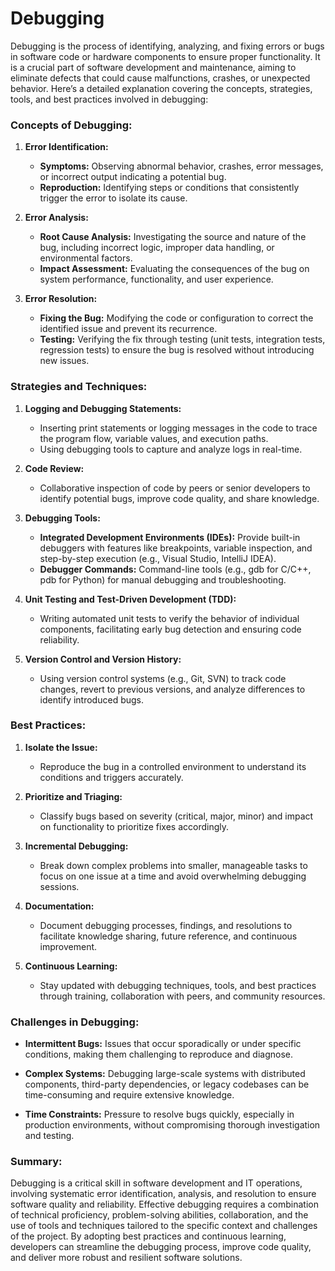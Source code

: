 # Debugging
Debugging is the process of identifying, analyzing, and fixing errors or bugs in software code or hardware components to ensure proper functionality. It is a crucial part of software development and maintenance, aiming to eliminate defects that could cause malfunctions, crashes, or unexpected behavior. Here’s a detailed explanation covering the concepts, strategies, tools, and best practices involved in debugging:

### Concepts of Debugging:

1. **Error Identification:**
   - **Symptoms:** Observing abnormal behavior, crashes, error messages, or incorrect output indicating a potential bug.
   - **Reproduction:** Identifying steps or conditions that consistently trigger the error to isolate its cause.

2. **Error Analysis:**
   - **Root Cause Analysis:** Investigating the source and nature of the bug, including incorrect logic, improper data handling, or environmental factors.
   - **Impact Assessment:** Evaluating the consequences of the bug on system performance, functionality, and user experience.

3. **Error Resolution:**
   - **Fixing the Bug:** Modifying the code or configuration to correct the identified issue and prevent its recurrence.
   - **Testing:** Verifying the fix through testing (unit tests, integration tests, regression tests) to ensure the bug is resolved without introducing new issues.

### Strategies and Techniques:

1. **Logging and Debugging Statements:**
   - Inserting print statements or logging messages in the code to trace the program flow, variable values, and execution paths.
   - Using debugging tools to capture and analyze logs in real-time.

2. **Code Review:**
   - Collaborative inspection of code by peers or senior developers to identify potential bugs, improve code quality, and share knowledge.

3. **Debugging Tools:**
   - **Integrated Development Environments (IDEs):** Provide built-in debuggers with features like breakpoints, variable inspection, and step-by-step execution (e.g., Visual Studio, IntelliJ IDEA).
   - **Debugger Commands:** Command-line tools (e.g., gdb for C/C++, pdb for Python) for manual debugging and troubleshooting.

4. **Unit Testing and Test-Driven Development (TDD):**
   - Writing automated unit tests to verify the behavior of individual components, facilitating early bug detection and ensuring code reliability.

5. **Version Control and Version History:**
   - Using version control systems (e.g., Git, SVN) to track code changes, revert to previous versions, and analyze differences to identify introduced bugs.

### Best Practices:

1. **Isolate the Issue:**
   - Reproduce the bug in a controlled environment to understand its conditions and triggers accurately.

2. **Prioritize and Triaging:**
   - Classify bugs based on severity (critical, major, minor) and impact on functionality to prioritize fixes accordingly.

3. **Incremental Debugging:**
   - Break down complex problems into smaller, manageable tasks to focus on one issue at a time and avoid overwhelming debugging sessions.

4. **Documentation:**
   - Document debugging processes, findings, and resolutions to facilitate knowledge sharing, future reference, and continuous improvement.

5. **Continuous Learning:**
   - Stay updated with debugging techniques, tools, and best practices through training, collaboration with peers, and community resources.

### Challenges in Debugging:

- **Intermittent Bugs:** Issues that occur sporadically or under specific conditions, making them challenging to reproduce and diagnose.
  
- **Complex Systems:** Debugging large-scale systems with distributed components, third-party dependencies, or legacy codebases can be time-consuming and require extensive knowledge.

- **Time Constraints:** Pressure to resolve bugs quickly, especially in production environments, without compromising thorough investigation and testing.

### Summary:

Debugging is a critical skill in software development and IT operations, involving systematic error identification, analysis, and resolution to ensure software quality and reliability. Effective debugging requires a combination of technical proficiency, problem-solving abilities, collaboration, and the use of tools and techniques tailored to the specific context and challenges of the project. By adopting best practices and continuous learning, developers can streamline the debugging process, improve code quality, and deliver more robust and resilient software solutions.
